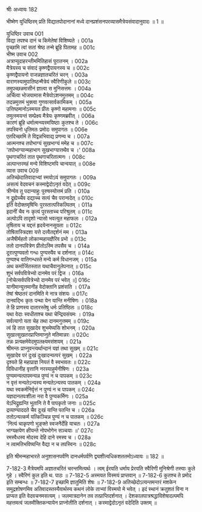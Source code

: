 श्रीः
अध्यायः 182

भीष्मेण युधिष्ठिरम् प्रति विद्यातपोदानानां मध्ये दानप्रशंसनपरव्यासमैत्रेयसंवादानुवादः ॥ 1 ॥

युधिष्ठिर उवाच 	001  
विद्या तपश्च दानं च किमेतेषां विशिष्यते ।	001a  
पृच्छामि त्वां सतां श्रेष्ठ तन्मे ब्रूहि पितामह ॥	001c  
भीष्म उवाच 	002  
अत्राप्युदाहरन्तीममितिहासं पुरातनम् ।	002a  
मैत्रेयस्य च संवादं कृष्णद्वैपायनस्य च ॥	002c  
कृष्णद्वैपायनो राजन्नज्ञातचरितं चरन् ।	003a  
वाराणस्यामुपातिष्ठन्मैत्रेयं स्वैरिणीकुले ॥	003c  
तमुपच्छन्नमासीनं ज्ञात्वा स मुनिसत्तमः ।	004a  
अर्चित्वा भोजयामास मैत्रेयोऽशनमुत्तमम् ॥	004c  
तदन्नमुत्तमं भुक्त्वा गुणवत्सार्वकामिकम् ।	005a  
उत्तिष्ठमानोऽस्मयत प्रीतः कृष्णो महामनाः ॥	005c  
तमुत्स्मयन्तं सम्प्रेक्ष्य मैत्रेयः कृष्णमब्रवीत् ।	006a  
कारणं ब्रूहि धर्मात्मन्व्यस्मयिष्ठाः कुतश्च ते ।	006c  
तपस्विनो धृतिमतः प्रमोदः समुपागतः ॥	006e  
एतदिच्छामि ते विद्वन्नभिवाद्य प्रणम्य च ।	007a  
आत्मनश्च तपोभाग्यं सुखभाग्यं ममेह च ॥	007c  
\'तपोभाग्यान्महाभाग सुखभाग्यात्तथैव च ।\'	008a  
पृथगाचरितं तात पृथगाचरितात्मनः ।	008c  
अल्पान्तरमहं मन्ये विशिष्टमपि चान्वयात् ॥	008e  
व्यास उवाच 	009  
अतिच्छेदातिवादाभ्यां स्मयोऽयं समुपागतः ।	009a  
असत्यं वेदवचनं कस्माद्वेदोऽनृतं वदेत् ॥	009c  
त्रीण्येव तु पदान्याहुः पुरुषस्योत्तमं प्रति ।	010a  
न द्रुह्येच्चैव दद्याच्च सत्यं चैव परान्वदेत् ॥	010c  
इति वेदोक्तमृषिभिः पुरस्तात्परिकल्पितम् ।	011a  
इदानीं चैव नः कृत्यं पुरस्ताच्च परिश्रुतम् ॥	011c  
अल्पोऽपि तादृशो न्यासो भवत्युत महाफलः ।	012a  
तृषिताय च यद्दत्तं हृदयेनानसूयता ॥	012c  
तोषितास्त्रिदशा यत्ते दत्त्वैतद्दर्शनं मम ।	013a  
अजैषीर्महतो लोकान्महायज्ञैरिव प्रभो ॥	013c  
ततो दानपवित्रेण प्रीतोऽस्मि तपसैव च ।	014a  
दूरात्पुण्यवतो गन्धः पुण्यस्यैव च दर्शनात् ॥	014c  
पुण्यश्च वातिगन्धस्ते मन्ये कर्म विधानजम् ।	015a  
अथ कर्मार्जितस्तात यथाचैवानुलेपनात् ॥	015c  
शुभं सर्वपवित्रेभ्यो दानमेव परं द्विज ।	016a  
[नोचेत्सर्वपवित्रेभ्यो दानमेव परं भवेत् ॥]	016c  
यानीमान्युत्तमानीह वेदोक्तानि प्रशंसति ।	017a  
तेषां श्रेष्ठतरं दानमिति मे नात्र संशयः ॥	017c  
दानवद्भिः कृतः पन्था येन यान्ति मनीषिणः ।	018a  
ते हि प्राणस्य दातारस्तेषु धर्मः प्रतिष्ठितः ॥	018c  
यथा वेदाः स्वधीताश्च यथा चेन्द्रियसंयमः ।	019a  
सर्वत्यागो यता चेह तथा दानमनुत्तमम् ॥	019c  
त्वं हि तात सुखादेव शुभमेष्यसि शोभनम् ।	020a  
सुखात्सुखतरप्राप्तिमाप्नुते मतिमान्नरः ॥	020c  
तन्नः प्रत्यक्षमेवेदमुपलक्ष्यमसंशयम् ।	021a  
श्रीमन्तः प्राप्नुवन्त्यर्थान्दानं यज्ञं तथा सुखम् ॥	021c  
सुखादेव परं दुःखं दुःखादन्यत्परं सुखम् ।	022a  
दृश्यते हि महाप्राज्ञ नियतं वै स्वभावतः ॥	022c  
विविधानीह वृत्तानि नरस्याहुर्मनीषिणः ।	023a  
पुण्यमन्यत्पापमन्यन्न पुण्यं न च पापकम् ॥	023c  
न वृत्तं मन्यतेऽन्यस्य मन्यतेऽन्यस्य पातकम् ।	024a  
यथा स्वकर्मनिर्वृत्तं न पुण्यं न च पापकम् ॥	024c  
यज्ञदानतपःशीला नरा वै पुण्यकर्मिणः ।	025a  
येऽभिद्रुह्यन्ति भूतानि ते वै पापकृतो जनाः ॥	025c  
द्रव्याण्याददते चैव दुःखं यान्ति पतन्ति च ।	026a  
ततोऽन्यत्कर्म यत्किञ्चिन्न पुण्यं न च पातकम् ॥	026c  
\'नित्यं चाकृपणो भुङ्क्ते स्वजनैर्देहि याचतः ।	027a  
भाग्यक्षयेण क्षीयन्ते नोपभोगेन सञ्चयाः ॥\'	027c  
रमस्वैधस्व मोदस्व देहि दाने रमस्व च ।	028a  
न त्वामतिभविष्यन्ति वैद्या न च तपस्विनः ॥ 	028c  

इति श्रीमन्महाभारते अनुशासनपर्वणि दानधर्मपर्वणि द्व्यशीत्यधिकशततमोऽध्यायः ॥ 182 ॥

7-182-3 मैत्रेयमपि अज्ञातचरितं चरन्तमित्यर्थः । त्वम् ईरयति धर्माय प्रेरयति स्वैरिणी मुनिश्रेणी तस्याः कुले गृहे । स्वैरिणं कुल इति थ. पाठः ॥ 7-182-5 अस्मयत विस्मयं प्राप्तवान् ॥ 7-182-6 कुतश्च ते प्रमोद इति सम्बन्धः ॥ 7-182-7 इच्छामि ज्ञातुमिति शेषः ॥ 7-182-9 अतिच्छेदोऽत्यन्तमन्तरं मशकेन समुद्रशोषणमिव अतिवादस्तस्यैवार्थस्य कथनं लोके ताभ्यां विस्मयो मे भवेत् । इदं स्थानं क्रतुशतं विना न प्राप्यत इति वेदवचनमसत्यम् । जलमात्रदानेन तव तत्प्राप्तिदर्शनात् । देशकालपात्रश्रद्धाविशेषादल्पमपि महत्तमत्वं जलमौक्तिकन्यायेन प्राप्नोतीति दर्शनात् । कस्माद्वेदोऽनृतं वदेदिति उक्तम् ॥
